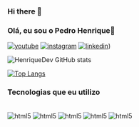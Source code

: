 ### Hi there 👋

### Olá, eu sou o Pedro Henrique👋

[![youtube](https://img.shields.io/badge/YouTube-FF0000?style=for-the-badge&logo=youtube&logoColor=white)]()
[![instagram](https://img.shields.io/badge/Instagram-E4405F?style=for-the-badge&logo=instagram&logoColor=white)](https://www.instagram.com/henrique_dev_/)
[![linkedin](https://img.shields.io/badge/LinkedIn-0077B5?style=for-the-badge&logo=linkedin&logoColor=white)](https://www.linkedin.com/in/pedro-henrique-05a09a235/))

![HenriqueDev GitHub stats](https://github-readme-stats.vercel.app/api?username=DevPedrogit&show_icons=true&theme=radical)

[![Top Langs](https://github-readme-stats.vercel.app/api/top-langs/?username=DevPedrogit&langs_count=8)](https://github.com/anuraghazra/github-readme-stats)


### Tecnologias que eu utilizo

<div style="display: inline_block"><br>
    <img src="https://img.shields.io/badge/HTML5-E34F26?style=for-the-badge&logo=html5&logoColor=white" alt="html5" align="center"/>
    <img src="https://img.shields.io/badge/CSS3-1572B6?style=for-the-badge&logo=css3&logoColor=white" alt="html5" align="center"/>
    <img src="https://img.shields.io/badge/JavaScript-F7DF1E?style=for-the-badge&logo=javascript&logoColor=black" alt="html5" align="center"/>
    <img src="https://img.shields.io/badge/Sass-CC6699?style=for-the-badge&logo=sass&logoColor=white" alt="html5" align="center"/>
    <img src="https://img.shields.io/badge/Bootstrap-563D7C?style=for-the-badge&logo=bootstrap&logoColor=white" alt="html5" align="center"/>
</div>
